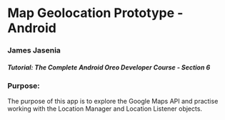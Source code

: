 # Map Geolocation Prototype - Android
### James Jasenia
##### Tutorial: The Complete Android Oreo Developer Course - Section 6

### Purpose: 
The purpose of this app is to explore the Google Maps API and practise working with the Location Manager and Location Listener objects.


